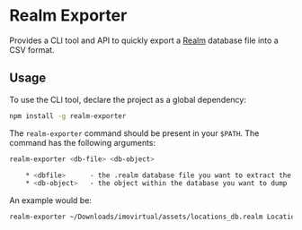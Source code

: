 # Realm Exporter

Provides a CLI tool and API to quickly export a [Realm](http://realm.io/) database file into a CSV format.


## Usage

To use the CLI tool, declare the project as a global dependency:

```sh
npm install -g realm-exporter
```

The `realm-exporter` command should be present in your `$PATH`. The command has the following arguments:

```sh
realm-exporter <db-file> <db-object>

    * <dbfile>      - the .realm database file you want to extract the data from
    * <db-object>   - the object within the database you want to dump
```

An example would be:

```sh
realm-exporter ~/Downloads/imovirtual/assets/locations_db.realm LocationObject
```